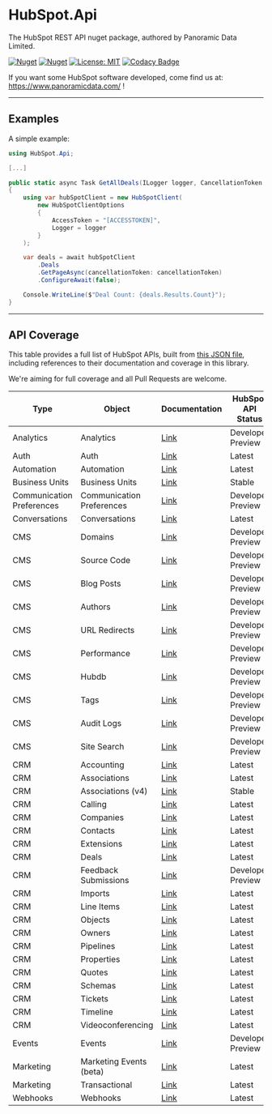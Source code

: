 # HubSpot.Api

The HubSpot REST API nuget package, authored by Panoramic Data Limited.

[![Nuget](https://img.shields.io/nuget/v/HubSpot.Api)](https://www.nuget.org/packages/HubSpot.Api/)
[![Nuget](https://img.shields.io/nuget/dt/HubSpot.Api)](https://www.nuget.org/packages/HubSpot.Api/)
[![License: MIT](https://img.shields.io/badge/License-MIT-yellow.svg)](https://opensource.org/licenses/MIT)
[![Codacy Badge](https://app.codacy.com/project/badge/Grade/59bb860a1129452d8211893953ec056f)](https://app.codacy.com/gh/panoramicdata/HubSpot.Api/dashboard?utm_source=github.com&amp;utm_medium=referral&amp;utm_content=panoramicdata/HubSpot.Api&amp;utm_campaign=Badge_grade)

If you want some HubSpot software developed, come find us at: https://www.panoramicdata.com/ !

---
## Examples

A simple example:

```c#
using HubSpot.Api;

[...]

public static async Task GetAllDeals(ILogger logger, CancellationToken cancellationToken)
{
	using var hubSpotClient = new HubSpotClient(
		new HubSpotClientOptions
		{
			AccessToken = "[ACCESSTOKEN]",
			Logger = logger
		}
	);

	var deals = await hubSpotClient
		.Deals
		.GetPageAsync(cancellationToken: cancellationToken)
		.ConfigureAwait(false);

	Console.WriteLine($"Deal Count: {deals.Results.Count}");
}
```
---
## API Coverage

This table provides a full list of HubSpot APIs, built from [this JSON file](https://api.hubspot.com/api-catalog-public/v1/apis), including references to their documentation and coverage in this library.

We're aiming for full coverage and all Pull Requests are welcome.

| Type | Object | Documentation | HubSpot API Status | Nuget Coverage |
| - | - | - | - | - |
| Analytics | Analytics | [Link](https://api.hubspot.com/api-catalog-public/v1/apis/events/v3/send) | Developer Preview | None |
| Auth | Auth | [Link](https://api.hubspot.com/api-catalog-public/v1/apis/oauth/v1) | Latest | None |
| Automation | Automation | [Link](https://api.hubspot.com/api-catalog-public/v1/apis/automation/v4/actions) | Latest | None |
| Business Units | Business Units | [Link](https://api.hubspot.com/api-catalog-public/v1/apis/business-units/v3) | Stable | None |
| Communication Preferences | Communication Preferences | [Link](https://api.hubspot.com/api-catalog-public/v1/apis/communication-preferences/v3) | Developer Preview | None |
| Conversations | Conversations | [Link](https://api.hubspot.com/api-catalog-public/v1/apis/conversations/v3/visitor-identification) | Latest | None |
| CMS | Domains | [Link](https://api.hubspot.com/api-catalog-public/v1/apis/cms/v3/domains) | Developer Preview | None |
| CMS | Source Code | [Link](https://api.hubspot.com/api-catalog-public/v1/apis/cms/v3/source-code) | Developer Preview | None |
| CMS | Blog Posts | [Link](https://api.hubspot.com/api-catalog-public/v1/apis/cms/v3/blogs/blog-posts) | Developer Preview | None |
| CMS | Authors | [Link](https://api.hubspot.com/api-catalog-public/v1/apis/cms/v3/blogs/authors) | Developer Preview | None |
| CMS | URL Redirects | [Link](https://api.hubspot.com/api-catalog-public/v1/apis/cms/v3/url-redirects) | Developer Preview | None |
| CMS | Performance | [Link](https://api.hubspot.com/api-catalog-public/v1/apis/cms/v3/performance) | Developer Preview | None |
| CMS | Hubdb | [Link](https://api.hubspot.com/api-catalog-public/v1/apis/cms/v3/hubdb) | Developer Preview | None |
| CMS | Tags | [Link](https://api.hubspot.com/api-catalog-public/v1/apis/cms/v3/blogs/tags) | Developer Preview | None |
| CMS | Audit Logs | [Link](https://api.hubspot.com/api-catalog-public/v1/apis/cms/v3/audit-logs) | Developer Preview | None |
| CMS | Site Search | [Link](https://api.hubspot.com/api-catalog-public/v1/apis/cms/v3/site-search) | Developer Preview | None |
| CRM | Accounting | [Link](https://api.hubspot.com/api-catalog-public/v1/apis/crm/v3/extensions/accounting) | Latest | None |
| CRM | Associations | [Link](https://api.hubspot.com/api-catalog-public/v1/apis/crm/v3/associations) | Latest | None |
| CRM | Associations (v4) | [Link](https://api.hubspot.com/api-catalog-public/v1/apis/crm/v4/associations) | Stable | None |
| CRM | Calling | [Link](https://api.hubspot.com/api-catalog-public/v1/apis/crm/v3/extensions/calling) | Latest | None |
| CRM | Companies | [Link](https://api.hubspot.com/api-catalog-public/v1/apis/crm/v3/objects/companies) | Latest | Partial |
| CRM | Contacts | [Link](https://api.hubspot.com/api-catalog-public/v1/apis/crm/v3/objects/contacts) | Latest | Partial |
| CRM | Extensions | [Link](https://api.hubspot.com/api-catalog-public/v1/apis/extensions/sales-objects/v1/object-types) | Latest | None |
| CRM | Deals | [Link](https://api.hubspot.com/api-catalog-public/v1/apis/crm/v3/objects/deals) | Latest | Partial |
| CRM | Feedback Submissions | [Link](https://api.hubspot.com/api-catalog-public/v1/apis/crm/v3/objects/feedback_submissions) | Developer Preview | Partial |
| CRM | Imports | [Link](https://api.hubspot.com/api-catalog-public/v1/apis/crm/v3/imports) | Latest | None |
| CRM | Line Items | [Link](https://api.hubspot.com/api-catalog-public/v1/apis/crm/v3/objects/line_items) | Latest | Partial |
| CRM | Objects | [Link](https://api.hubspot.com/api-catalog-public/v1/apis/crm/v3/objects) | Latest | None |
| CRM | Owners | [Link](https://api.hubspot.com/api-catalog-public/v1/apis/crm/v3/owners) | Latest | None |
| CRM | Pipelines | [Link](https://api.hubspot.com/api-catalog-public/v1/apis/crm/v3/pipelines) | Latest | None |
| CRM | Properties | [Link](https://api.hubspot.com/api-catalog-public/v1/apis/crm/v3/properties) | Latest | None |
| CRM | Quotes | [Link](https://api.hubspot.com/api-catalog-public/v1/apis/crm/v3/objects/quotes) | Latest | None |
| CRM | Schemas | [Link](https://api.hubspot.com/api-catalog-public/v1/apis/crm/v3/schemas) | Latest | None |
| CRM | Tickets | [Link](https://api.hubspot.com/api-catalog-public/v1/apis/crm/v3/objects/tickets) | Latest | Partial |
| CRM | Timeline | [Link](https://api.hubspot.com/api-catalog-public/v1/apis/crm/v3/timeline) | Latest | None |
| CRM | Videoconferencing | [Link](https://api.hubspot.com/api-catalog-public/v1/apis/crm/v3/extensions/videoconferencing) | Latest | None |
| Events | Events | [Link](https://api.hubspot.com/api-catalog-public/v1/apis/events/v3/events) | Developer Preview | None |
| Marketing | Marketing Events (beta) | [Link](https://api.hubspot.com/api-catalog-public/v1/apis/marketing/v3/marketing-events-beta) | Latest | None |
| Marketing | Transactional | [Link](https://api.hubspot.com/api-catalog-public/v1/apis/marketing/v3/transactional) | Latest | None |
| Webhooks | Webhooks | [Link](https://api.hubspot.com/api-catalog-public/v1/apis/webhooks/v3) | Latest | None |
 